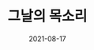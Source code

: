 ---
title: 그날의 목소리
date: 2021-08-17
summary: 故김학순 공개증언 30주년 기념전시 / 김학순은 1924년 중국 길림에서 태어났다. 아버지를 일찍 여의고 어머니의 품에 안겨 아버지의 고향 평양에 돌아와 교회에서 운영하는 보통학교를 4학년까지 마친다. 어머니의 재가를 계기로 기생집 수양딸이 되어 평양 기생권번 과정을 마친 후 양아버지와 중국으로 돈벌이를 나서다 베이징에서 일본군에 의해 강제 연행된다. 
image: https://wwm3.s3.ap-northeast-2.amazonaws.com/exhibition/ex-04/section-01-right/16_일본대사관+앞+수요시위에+참석한+김학순.bmp
type: special
---